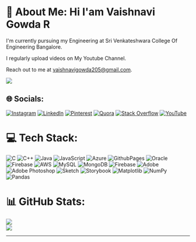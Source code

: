 # 💫 About Me:  Hi I'am Vaishnavi Gowda R 
I'm currently pursuing my Engineering at Sri Venkateshwara College Of Engineering Bangalore.

I regularly upload videos on My Youtube Channel.

Reach out to me at vaishnavigowda205@gmail.com.

[![](https://visitcount.itsvg.in/api?id=VaishnaviGowdaR&icon=9&color=1)](https://visitcount.itsvg.in)

## 🌐 Socials:
[![Instagram](https://img.shields.io/badge/Instagram-%23E4405F.svg?logo=Instagram&logoColor=white)](https://instagram.com/vaishnavi_gowda_502) [![LinkedIn](https://img.shields.io/badge/LinkedIn-%230077B5.svg?logo=linkedin&logoColor=white)](https://linkedin.com/in/VaishnaviGowda) [![Pinterest](https://img.shields.io/badge/Pinterest-%23E60023.svg?logo=Pinterest&logoColor=white)](https://pinterest.com/VaishnaviVaishu) [![Quora](https://img.shields.io/badge/Quora-%23B92B27.svg?logo=Quora&logoColor=white)](https://quora.com/profile/VaishnaviVaishu) [![Stack Overflow](https://img.shields.io/badge/-Stackoverflow-FE7A16?logo=stack-overflow&logoColor=white)](https://stackoverflow.com/users/VaishnaviVaishu) [![YouTube](https://img.shields.io/badge/YouTube-%23FF0000.svg?logo=YouTube&logoColor=white)](https://youtube.com/@Vaishnavi_Gowda502) 

# 💻 Tech Stack:
![C](https://img.shields.io/badge/c-%2300599C.svg?style=flat-square&logo=c&logoColor=white) ![C++](https://img.shields.io/badge/c++-%2300599C.svg?style=flat-square&logo=c%2B%2B&logoColor=white) ![Java](https://img.shields.io/badge/java-%23ED8B00.svg?style=flat-square&logo=openjdk&logoColor=white) ![JavaScript](https://img.shields.io/badge/javascript-%23323330.svg?style=flat-square&logo=javascript&logoColor=%23F7DF1E) ![Azure](https://img.shields.io/badge/azure-%230072C6.svg?style=flat-square&logo=microsoftazure&logoColor=white) ![GithubPages](https://img.shields.io/badge/github%20pages-121013?style=flat-square&logo=github&logoColor=white) ![Oracle](https://img.shields.io/badge/Oracle-F80000?style=flat-square&logo=oracle&logoColor=white) ![Firebase](https://img.shields.io/badge/firebase-%23039BE5.svg?style=flat-square&logo=firebase) ![AWS](https://img.shields.io/badge/AWS-%23FF9900.svg?style=flat-square&logo=amazon-aws&logoColor=white) ![MySQL](https://img.shields.io/badge/mysql-4479A1.svg?style=flat-square&logo=mysql&logoColor=white) ![MongoDB](https://img.shields.io/badge/MongoDB-%234ea94b.svg?style=flat-square&logo=mongodb&logoColor=white) ![Firebase](https://img.shields.io/badge/firebase-a08021?style=flat-square&logo=firebase&logoColor=ffcd34) ![Adobe](https://img.shields.io/badge/adobe-%23FF0000.svg?style=flat-square&logo=adobe&logoColor=white) ![Adobe Photoshop](https://img.shields.io/badge/adobe%20photoshop-%2331A8FF.svg?style=flat-square&logo=adobe%20photoshop&logoColor=white) ![Sketch](https://img.shields.io/badge/Sketch-FFB387?style=flat-square&logo=sketch&logoColor=black) ![Storybook](https://img.shields.io/badge/-Storybook-FF4785?style=flat-square&logo=storybook&logoColor=white) ![Matplotlib](https://img.shields.io/badge/Matplotlib-%23ffffff.svg?style=flat-square&logo=Matplotlib&logoColor=black) ![NumPy](https://img.shields.io/badge/numpy-%23013243.svg?style=flat-square&logo=numpy&logoColor=white) ![Pandas](https://img.shields.io/badge/pandas-%23150458.svg?style=flat-square&logo=pandas&logoColor=white)
# 📊 GitHub Stats:
![](https://github-readme-stats.vercel.app/api?username=VaishnaviGowdaR&theme=merko&hide_border=false&include_all_commits=true&count_private=true)<br/>
![](https://github-readme-streak-stats.herokuapp.com/?user=VaishnaviGowdaR&theme=merko&hide_border=false)<br/>


---

